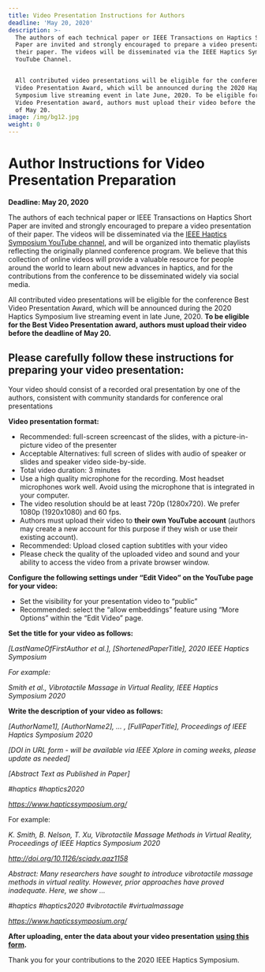 ```yaml
---
title: Video Presentation Instructions for Authors
deadline: 'May 20, 2020'
description: >-
  The authors of each technical paper or IEEE Transactions on Haptics Short
  Paper are invited and strongly encouraged to prepare a video presentation of
  their paper. The videos will be disseminated via the IEEE Haptics Symposium
  YouTube Channel. 


  All contributed video presentations will be eligible for the conference Best
  Video Presentation Award, which will be announced during the 2020 Haptics
  Symposium live streaming event in late June, 2020. To be eligible for the Best
  Video Presentation award, authors must upload their video before the deadline
  of May 20.
image: /img/bg12.jpg
weight: 0
---
```

# Author Instructions for Video Presentation Preparation

**Deadline: May 20, 2020**

The authors of each technical paper or IEEE Transactions on Haptics Short Paper are invited and strongly encouraged to prepare a video presentation of their paper. The videos will be disseminated via the [IEEE Haptics Symposium YouTube channel](https://www.youtube.com/channel/UC1YjMwrg8Hk6uAtyWb62yAw/), and will be organized into thematic playlists reflecting the originally planned conference program.  We believe that this collection of online videos will provide a valuable resource for people around the world to learn about new advances in haptics, and for the contributions from the conference to be disseminated widely via social media.

All contributed video presentations will be eligible for the conference Best Video Presentation Award, which will be announced during the 2020 Haptics Symposium live streaming event in late June, 2020. **To be eligible for the Best Video Presentation award, authors must upload their video before the deadline of May 20.**

## Please carefully follow these instructions for preparing your video presentation:

Your video should consist of a recorded oral presentation by one of the authors, consistent with community standards for conference oral presentations

**Video presentation format:**

* Recommended: full-screen screencast of the slides, with a picture-in-picture video of the presenter
* Acceptable Alternatives: full screen of slides with audio of speaker or slides and speaker video side-by-side.
* Total video duration: 3 minutes
* Use a high quality microphone for the recording.  Most headset microphones work well.  Avoid using the microphone that is integrated in your computer.
* The video resolution should be at least 720p (1280x720).  We prefer 1080p (1920x1080) and 60 fps.
* Authors must upload their video to **their own YouTube account** (authors may create a new account for this purpose if they wish or use their existing account).  
* Recommended: Upload closed caption subtitles with your video
* Please check the quality of the uploaded video and sound and your ability to access the video from a private browser window.

**Configure the following settings under “Edit Video” on the YouTube page for your video:**

* Set the visibility for your presentation video to “public”
* Recommended: select the “allow embeddings” feature using “More Options” within the “Edit Video” page.

**Set the title for your video as follows:**

_\[LastNameOfFirstAuthor et al.], \[ShortenedPaperTitle], 2020 IEEE Haptics Symposium_

_For example:_

_Smith et al., Vibrotactile Massage in Virtual Reality, IEEE Haptics Symposium 2020_

**Write the description of your video as follows:**

_\[AuthorName1], \[AuthorName2], ... , \[FullPaperTitle], Proceedings of IEEE Haptics Symposium 2020_

_\[DOI in URL form - will be available via IEEE Xplore in coming weeks, please update as needed]_

_\[Abstract Text as Published in Paper]_

_\#haptics #haptics2020 <optionally other keyword hashtags as appropriate>_

_https://www.hapticssymposium.org/_

For example:

_K. Smith, B. Nelson, T. Xu, Vibrotactile Massage Methods in Virtual Reality, Proceedings of IEEE Haptics Symposium 2020_

_http://doi.org/10.1126/sciadv.aaz1158_

_Abstract: Many researchers have sought to introduce vibrotactile massage methods in virtual reality.  However, prior approaches have proved inadequate.  Here, we show ..._

_\#haptics #haptics2020 #vibrotactile #virtualmassage_

_https://www.hapticssymposium.org/_

**After uploading, enter the data about your video presentation** [**using this form**](https://forms.gle/wMRvLpa2gNYgtcji9)**.**

Thank you for your contributions to the 2020 IEEE Haptics Symposium.
